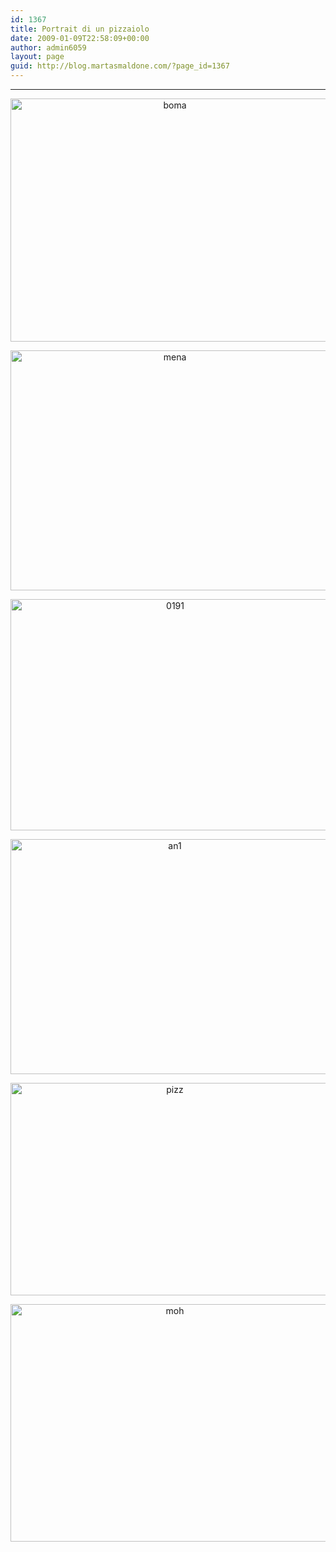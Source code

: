 ```yaml
---
id: 1367
title: Portrait di un pizzaiolo
date: 2009-01-09T22:58:09+00:00
author: admin6059
layout: page
guid: http://blog.martasmaldone.com/?page_id=1367
---
```

* * *

<p style="text-align: center;">
  <img class="aligncenter size-full wp-image-3110" src="http://blog.martasmaldone.eu/wp-content/uploads/2009/01/boma.jpg" alt="boma" width="510" height="389" srcset="http://blog.martasmaldone.eu/wp-content/uploads/2009/01/boma.jpg 510w, http://blog.martasmaldone.eu/wp-content/uploads/2009/01/boma-300x229.jpg 300w" sizes="(max-width: 510px) 100vw, 510px" />
</p>

<p style="text-align: center;">
  <img class="aligncenter wp-image-3727" src="http://blog.martasmaldone.eu/wp-content/uploads/2009/01/mena.jpg" alt="mena" width="510" height="384" srcset="http://blog.martasmaldone.eu/wp-content/uploads/2009/01/mena.jpg 597w, http://blog.martasmaldone.eu/wp-content/uploads/2009/01/mena-300x226.jpg 300w" sizes="(max-width: 510px) 100vw, 510px" />
</p>

<p style="text-align: center;">
  <img class="aligncenter wp-image-3728" src="http://blog.martasmaldone.eu/wp-content/uploads/2009/01/0191-1.jpg" alt="0191" width="511" height="370" srcset="http://blog.martasmaldone.eu/wp-content/uploads/2009/01/0191-1.jpg 567w, http://blog.martasmaldone.eu/wp-content/uploads/2009/01/0191-1-300x217.jpg 300w" sizes="(max-width: 511px) 100vw, 511px" />
</p>

<p style="text-align: center;">
  <img class="aligncenter wp-image-3730" src="http://blog.martasmaldone.eu/wp-content/uploads/2009/01/an1-1.jpg" alt="an1" width="510" height="376" srcset="http://blog.martasmaldone.eu/wp-content/uploads/2009/01/an1-1.jpg 567w, http://blog.martasmaldone.eu/wp-content/uploads/2009/01/an1-1-300x221.jpg 300w" sizes="(max-width: 510px) 100vw, 510px" />
</p>

<p style="text-align: center;">
  <img class="aligncenter wp-image-3817" src="http://blog.martasmaldone.eu/wp-content/uploads/2009/01/pizz.jpg" alt="pizz" width="510" height="340" srcset="http://blog.martasmaldone.eu/wp-content/uploads/2009/01/pizz.jpg 600w, http://blog.martasmaldone.eu/wp-content/uploads/2009/01/pizz-300x200.jpg 300w, http://blog.martasmaldone.eu/wp-content/uploads/2009/01/pizz-330x220.jpg 330w" sizes="(max-width: 510px) 100vw, 510px" />
</p>

<p style="text-align: center;">
  <img class="aligncenter wp-image-3729" src="http://blog.martasmaldone.eu/wp-content/uploads/2009/01/moh-1.jpg" alt="moh" width="510" height="380" srcset="http://blog.martasmaldone.eu/wp-content/uploads/2009/01/moh-1.jpg 567w, http://blog.martasmaldone.eu/wp-content/uploads/2009/01/moh-1-300x223.jpg 300w" sizes="(max-width: 510px) 100vw, 510px" />
</p>

&nbsp;

&nbsp;